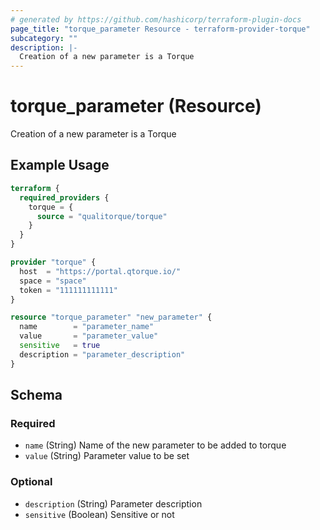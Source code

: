 ```yaml
---
# generated by https://github.com/hashicorp/terraform-plugin-docs
page_title: "torque_parameter Resource - terraform-provider-torque"
subcategory: ""
description: |-
  Creation of a new parameter is a Torque
---
```


# torque_parameter (Resource)

Creation of a new parameter is a Torque

## Example Usage

```terraform
terraform {
  required_providers {
    torque = {
      source = "qualitorque/torque"
    }
  }
}

provider "torque" {
  host  = "https://portal.qtorque.io/"
  space = "space"
  token = "111111111111"
}

resource "torque_parameter" "new_parameter" {
  name        = "parameter_name"
  value       = "parameter_value"
  sensitive   = true
  description = "parameter_description"
}
```

<!-- schema generated by tfplugindocs -->
## Schema

### Required

- `name` (String) Name of the new parameter to be added to torque
- `value` (String) Parameter value to be set

### Optional

- `description` (String) Parameter description
- `sensitive` (Boolean) Sensitive or not
